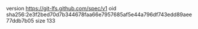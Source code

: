 version https://git-lfs.github.com/spec/v1
oid sha256:2e3f2bed70d7b344678faa66e7957685af5e44a796df743edd89aee77ddb7b05
size 133
